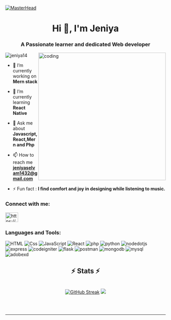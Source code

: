 [![MasterHead](https://camo.githubusercontent.com/48ec00ed4c84e771db4a1db90b56352923a8d644452a32b434d68e97006c9337/68747470733a2f2f63686b736b696c6c732e636f6d2f77702d636f6e74656e742f75706c6f6164732f323032302f30342f504e432d416e696d617465642d42616e6e6572732e676966)](https://github.com/Jeniya14)
<h1 align="center">Hi 👋, I'm Jeniya</h1>
<h3 align="center">A Passionate learner and dedicated Web developer</h3>
<img  align="right" alt="coding" width="400" src="https://cdn.dribbble.com/users/2704414/screenshots/7466903/media/b08ab576316bd4582fef189f471cd9e5.gif" />
<p align="left"> <img src="https://komarev.com/ghpvc/?username=jeniya14&label=Profile%20views&color=0e75b6&style=flat" alt="jeniya14" /> </p>

- 🔭 I’m currently working on **Mern stack**

- 🌱 I’m currently learning **React Native**

- 💬 Ask me about **Javascript,React,Mern and Php**

- 📫 How to reach me **jeniyaselvam1432@gmail.com**

- ⚡ Fun fact : **I find comfort and joy in designing while listening to music.**
  
<h3 align="left">Connect with me:</h3>
<p align="left">
<a href="https://linkedin.com/in/https://www.linkedin.com/in/jeniya-selvam-892793213/" target="blank"><img align="center" src="https://raw.githubusercontent.com/rahuldkjain/github-profile-readme-generator/master/src/images/icons/Social/linked-in-alt.svg" alt="https://www.linkedin.com/in/jeniya-selvam-892793213/" height="30" width="40" /></a>
</p>

<h3 align="left">Languages and Tools:</h3>

<p>
  <img alt="HTML" src="https://img.shields.io/badge/HTML-E34F26?logo=html5&logoColor=white&style=for-the-badge" />
  <img alt="Css" src="https://img.shields.io/badge/CSS-1572B6?logo=css3&logoColor=white&style=for-the-badge" />
  <img alt="JavaScript" src="https://img.shields.io/badge/JavaScript-F7DF1E?logo=javascript&logoColor=white&style=for-the-badge" />
  <img alt="React" src="https://img.shields.io/badge/React-61DAFB?logo=react&logoColor=white&style=for-the-badge" />
  <img alt="php" src="https://img.shields.io/badge/php-777BB4?logo=php&logoColor=white&style=for-the-badge" />
  <img alt="python" src="https://img.shields.io/badge/python-3776AB?logo=python&logoColor=white&style=for-the-badge" />
  <img alt="nodedotjs" src="https://img.shields.io/badge/node.js-339933?logo=nodedotjs&logoColor=white&style=for-the-badge" />
  <img alt="express" src="https://img.shields.io/badge/express-000000?logo=express&logoColor=white&style=for-the-badge" />
  <img alt="codeigniter" src="https://img.shields.io/badge/codeigniter-EF4223?logo=codeigniter&logoColor=white&style=for-the-badge" />
  <img alt="flask" src="https://img.shields.io/badge/flask-000000?logo=flask&logoColor=white&style=for-the-badge" />
  <img alt="postman" src="https://img.shields.io/badge/postman-FF6C37?logo=postman&logoColor=white&style=for-the-badge" />
  <img alt="mongodb" src="https://img.shields.io/badge/mongodb-47A248?logo=mongodb&logoColor=white&style=for-the-badge" />
  <img alt="mysql" src="https://img.shields.io/badge/mysql-4479A1?logo=mysql&logoColor=white&style=for-the-badge" />
  <img alt="adobexd" src="https://img.shields.io/badge/adobexd-FF61F6?logo=adobexd&logoColor=white&style=for-the-badge" />
</p>

<h2 align="center">⚡ Stats ⚡</h2>
<br>

<div align=center>
  <a href="https://git.io/streak-stats"><img src="https://streak-stats.demolab.com?user=Jeniya14&theme=tokyonight" alt="GitHub Streak" /></a>
  <img  src="https://github-readme-stats.vercel.app/api?username=jeniya14&count_private=true&show_icons=true&theme=tokyonight&rank_icon=github" />
  
</div>

<br/><br/>
<hr/>
